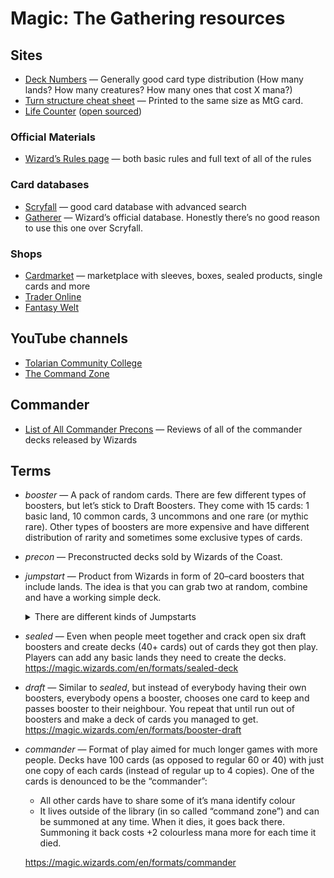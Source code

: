 Magic: The Gathering resources
==============================

Sites
-----

- [Deck Numbers](https://docs.google.com/spreadsheets/d/13lglvTH3dDVUz4k9G1NLzoiRJzrCaWacC0iLHiuqewU)
  — Generally good card type distribution (How many lands? How many
  creatures? How many ones that cost X mana?)
- [Turn structure cheat sheet](https://docs.google.com/document/d/13Dd-UmvHTtvsioFp8RIUUUd_ltu61s2kdcskvxJvURI)
  — Printed to the same size as MtG card.
- [Life Counter](https://life-counter.vercel.app)
  ([open sourced](https://github.com/marek-saji/life-counter))


### Official Materials

- [Wizard’s Rules page](https://magic.wizards.com/en/rules)
  — both basic rules and full text of all of the rules


### Card databases

- [Scryfall](https://scryfall.com)
  — good card database with advanced search
- [Gatherer](https://gatherer.wizards.com)
  — Wizard’s official database. Honestly there’s no good reason to use
  this one over Scryfall.

### Shops

- [Cardmarket](https://www.cardmarket.com/en/Magic)
  — marketplace with sleeves, boxes, sealed products, single cards and more
- [Trader Online](https://www.trader-online.de/en/Themenwelt-Magic-the-Gathering/)
- [Fantasy Welt](https://www.fantasywelt.de/Magic-the-Gathering_2)


YouTube channels
----------------

- [Tolarian Community College](https://www.youtube.com/c/tolariancommunity)
- [The Command Zone](https://www.youtube.com/c/TheCommandZonePodcast)


Commander
---------

- [List of All Commander Precons](https://cardgamebase.com/commander-precons/)
  — Reviews of all of the commander decks released by Wizards


Terms
-----

- _booster_ — A pack of random cards. There are few different types of
  boosters, but let’s stick to Draft Boosters. They come with 15 cards:
  1 basic land, 10 common cards, 3 uncommons and one rare (or mythic
  rare). Other types of boosters are more expensive and have different
  distribution of rarity and sometimes some exclusive types of cards.

- _precon_ — Preconstructed decks sold by Wizards of the Coast.

- _jumpstart_ — Product from Wizards in form of 20–card boosters that
  include lands. The idea is that you can grab two at random, combine
  and have a working simple deck.

  <details><summary>There are different kinds of Jumpstarts</summary>

  Jumpstart originally came out in 2020 (called just “Jumpstart”).
  Since then Wizards released Jumpstart products for most of their sets,
  but they are worse than the original product. “Jumpstart 2023” is
  another Jumpstart product that’s not attached to any set and is also
  good.

  </details>

- _sealed_ — Even when people meet together and crack open six draft
  boosters and create decks (40+ cards) out of cards they got then play.
  Players can add any basic lands they need to create the decks.
  <https://magic.wizards.com/en/formats/sealed-deck>

- _draft_ — Similar to _sealed_, but instead of everybody having their
  own boosters, everybody opens a booster, chooses one card to keep and
  passes booster to their neighbour. You repeat that until run out of
  boosters and make a deck of cards you managed to get.
  <https://magic.wizards.com/en/formats/booster-draft>

- _commander_ — Format of play aimed for much longer games with more
  people. Decks have 100 cards (as opposed to regular 60 or 40) with
  just one copy of each cards (instead of regular up to 4 copies).
  One of the cards is denounced to be the “commander”:
  - All other cards have to share some of it’s mana identify colour
  - It lives outside of the library (in so called “command zone”) and
    can be summoned at any time. When it dies, it goes back there.
    Summoning it back costs +2 colourless mana more for each time it
    died.

  <https://magic.wizards.com/en/formats/commander>
